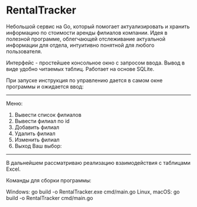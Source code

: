 # RentalTracker

Небольшой сервис на Go, который помогает актуализировать и хранить информацию по стоимости аренды филиалов компании. Идея в полезной программе, облегчающей отслеживание актуальной информации для отдела, интуитивно понятной для любого пользователя.

Интерфейс -  простейшее консольное окно с запросом ввода. Вывод в виде удобно читаемых таблиц.
Работает на основе SQLite. 

При запуске инструкция по управлению дается в самом окне программы и ожидается ввод:

*********************************
Меню:
1. Вывести список филиалов
2. Вывести филиал по id
3. Добавить филиал
4. Удалить филиал
5. Изменить филиал
6. Выход
Ваш выбор:
**********************************

В дальнейшем рассматриваю реализацию взаимодействия с таблицами Excel.

Команды для сборки программы: 

Windows: go build -o RentalTracker.exe cmd/main.go 
Linux, macOS: go build -o RentalTracker cmd/main.go